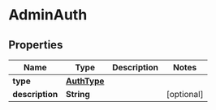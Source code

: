 
# AdminAuth

## Properties
Name | Type | Description | Notes
------------ | ------------- | ------------- | -------------
**type** | [**AuthType**](AuthType.md) |  | 
**description** | **String** |  |  [optional]



